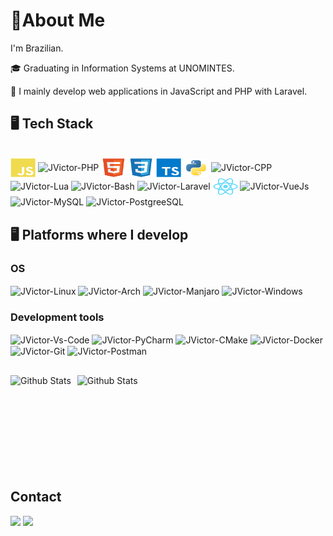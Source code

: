 # 👾About Me

I'm Brazilian.

🎓 Graduating in Information Systems at UNOMINTES.

🤖 I mainly develop web applications in JavaScript and PHP with Laravel.

## 🖥️ Tech Stack

<div style="display: inline_block"><br>
  <img align="center" alt="JVictor-Js" height="30" width="40" src="https://raw.githubusercontent.com/devicons/devicon/master/icons/javascript/javascript-plain.svg">
  <img align="center" alt="JVictor-PHP" height="30" width="40" src="https://cdn.jsdelivr.net/gh/devicons/devicon@latest/icons/php/php-original.svg" />
  <img align="center" alt="JVictor-HTML" height="30" width="40" src="https://raw.githubusercontent.com/devicons/devicon/master/icons/html5/html5-original.svg">
  <img align="center" alt="JVictor-CSS" height="30" width="40" src="https://raw.githubusercontent.com/devicons/devicon/master/icons/css3/css3-original.svg">
  <img align="center" alt="JVictor-Ts" height="30" width="40" src="https://raw.githubusercontent.com/devicons/devicon/master/icons/typescript/typescript-plain.svg">
  <img align="center" alt="JVictor-Python" height="30" width="40" src="https://raw.githubusercontent.com/devicons/devicon/master/icons/python/python-original.svg">
  <img align="center" alt="JVictor-CPP" height="30" width="40" src="https://cdn.jsdelivr.net/gh/devicons/devicon@latest/icons/cplusplus/cplusplus-original.svg" />
  <img align="center" alt="JVictor-Lua" height="30" width="40" src="https://cdn.jsdelivr.net/gh/devicons/devicon@latest/icons/lua/lua-original.svg" />          
  <img align="center" alt="JVictor-Bash" height="30" width="40" src="https://cdn.jsdelivr.net/gh/devicons/devicon@latest/icons/bash/bash-original.svg" />
  <img align="center" alt="JVictor-Laravel" height="30" width="40" src="https://cdn.jsdelivr.net/gh/devicons/devicon@latest/icons/laravel/laravel-original.svg" />
  <img align="center" alt="JVictor-React" height="30" width="40" src="https://raw.githubusercontent.com/devicons/devicon/master/icons/react/react-original.svg">
  <img align="center" alt="JVictor-VueJs" height="30" width="40" src="https://cdn.jsdelivr.net/gh/devicons/devicon@latest/icons/vuejs/vuejs-original.svg" />
  <img align="center" alt="JVictor-MySQL" height="30" width="40" src="https://cdn.jsdelivr.net/gh/devicons/devicon@latest/icons/mysql/mysql-plain-wordmark.svg" />
  <img align="center" alt="JVictor-PostgreeSQL" height="30" width="40" src="https://cdn.jsdelivr.net/gh/devicons/devicon@latest/icons/postgresql/postgresql-plain-wordmark.svg" />          
</div>

## 🖥️ Platforms where I develop

### OS

<img align="center" alt="JVictor-Linux" height="30" width="40" src="https://cdn.jsdelivr.net/gh/devicons/devicon@latest/icons/linux/linux-original.svg" />
<img align="center" alt="JVictor-Arch" height="30" width="40" src="https://cdn.jsdelivr.net/gh/devicons/devicon@latest/icons/archlinux/archlinux-original.svg" />
<img align="center" alt="JVictor-Manjaro" height="30" width="40" src="https://upload.wikimedia.org/wikipedia/commons/3/3e/Manjaro-logo.svg" />
<img align="center" alt="JVictor-Windows" height="30" width="40" src="https://cdn.jsdelivr.net/gh/devicons/devicon@latest/icons/windows11/windows11-original.svg" />

### Development tools

 <img align="center" alt="JVictor-Vs-Code" height="30" width="40" src="https://cdn.jsdelivr.net/gh/devicons/devicon@latest/icons/vscode/vscode-original.svg" />
 <img align="center" alt="JVictor-PyCharm" height="30" width="40" src="https://cdn.jsdelivr.net/gh/devicons/devicon@latest/icons/pycharm/pycharm-original.svg" />
 <img align="center" alt="JVictor-CMake" height="30" width="40" src="https://cdn.jsdelivr.net/gh/devicons/devicon@latest/icons/cmake/cmake-original.svg" />
 <img align="center" alt="JVictor-Docker" height="30" width="40" src="https://cdn.jsdelivr.net/gh/devicons/devicon@latest/icons/docker/docker-original.svg" />
 <img align="center" alt="JVictor-Git" height="30" width="40" src="https://cdn.jsdelivr.net/gh/devicons/devicon@latest/icons/git/git-original.svg" />
 <img align="center" alt="JVictor-Postman" height="30" width="40" src="https://cdn.jsdelivr.net/gh/devicons/devicon@latest/icons/postman/postman-original.svg" />

##

<img 
    align= "left"
    alt= "Github Stats"
    heyght= 200
    style= "padding-right: 10px"
    src= "https://github-readme-stats.vercel.app/api?username=JVictorBastos732&show_icons=true&theme=dark"
  />

<img 
    align= "left"
    alt= "Github Stats"
    heyght= 200
    style= "padding-right: 10px"
    src= "https://github-readme-stats.vercel.app/api/top-langs/?username=JVictorBAstos732&theme=dark&layout=compact"
  />

  <br>
  <br>
  <br>
  <br>
  <br>
  <br>
  <br>
  <br>
  <br>

## Contact

<div>
  <a href = "mailto:joaovictor.bastos732@gmail.com"><img src="https://img.shields.io/badge/-Gmail-%23333?style=for-the-badge&logo=gmail&logoColor=white" target="_blank"></a>
  <a href="https://www.linkedin.com/in/joao-victor-bastos-397a58340/" target="_blank"><img src="https://img.shields.io/badge/-LinkedIn-%230077B5?style=for-the-badge&logo=linkedin&logoColor=white" target="_blank"></a> 
  
</div>
